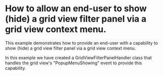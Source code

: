# How to allow an end-user to show (hide) a grid view filter panel via a grid view context menu.


<p>This example demonstrates how to provide an end-user with a capability to show (hide) a grid view filter panel via a grid view context menu.</p><p>In this example we have created a GridViewFilterPanelHandler class that handles the grid view's "PopupMenuShowing" event to provide this capability.</p>

<br/>


